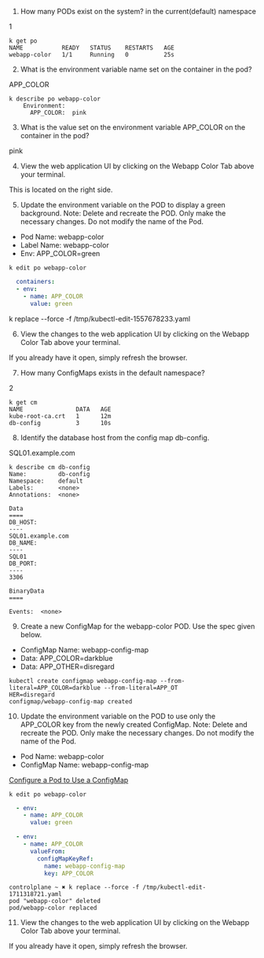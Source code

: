 1. How many PODs exist on the system?
in the current(default) namespace

1

```shell
k get po
NAME           READY   STATUS    RESTARTS   AGE
webapp-color   1/1     Running   0          25s
```

2. What is the environment variable name set on the container in the pod?

APP_COLOR

```shell
k describe po webapp-color 
    Environment:
      APP_COLOR:  pink
```

3. What is the value set on the environment variable APP_COLOR on the container in the pod?

pink

4. View the web application UI by clicking on the Webapp Color Tab above your terminal.

This is located on the right side.

5. Update the environment variable on the POD to display a green background.
Note: Delete and recreate the POD. Only make the necessary changes. Do not modify the name of the Pod.

- Pod Name: webapp-color
- Label Name: webapp-color
- Env: APP_COLOR=green

```shell
k edit po webapp-color 
```

```yaml
  containers:
  - env:
    - name: APP_COLOR
      value: green
```

k replace --force -f /tmp/kubectl-edit-1557678233.yaml

6. View the changes to the web application UI by clicking on the Webapp Color Tab above your terminal.

If you already have it open, simply refresh the browser.

7. How many ConfigMaps exists in the default namespace?

2

```shell
k get cm
NAME               DATA   AGE
kube-root-ca.crt   1      12m
db-config          3      10s
```

8. Identify the database host from the config map db-config.

SQL01.example.com

```shell
k describe cm db-config
Name:         db-config
Namespace:    default
Labels:       <none>
Annotations:  <none>

Data
====
DB_HOST:
----
SQL01.example.com
DB_NAME:
----
SQL01
DB_PORT:
----
3306

BinaryData
====

Events:  <none>
```

9. Create a new ConfigMap for the webapp-color POD. Use the spec given below.
- ConfigMap Name: webapp-config-map
- Data: APP_COLOR=darkblue
- Data: APP_OTHER=disregard

```shell
kubectl create configmap webapp-config-map --from-literal=APP_COLOR=darkblue --from-literal=APP_OT
HER=disregard
configmap/webapp-config-map created
```

10. Update the environment variable on the POD to use only the APP_COLOR key from the newly created ConfigMap.
Note: Delete and recreate the POD. Only make the necessary changes. Do not modify the name of the Pod.

- Pod Name: webapp-color
- ConfigMap Name: webapp-config-map

[Configure a Pod to Use a ConfigMap](https://kubernetes.io/docs/tasks/configure-pod-container/configure-pod-configmap/)

```shell
k edit po webapp-color
```

```yaml
  - env:
    - name: APP_COLOR
      value: green
```

```yaml
  - env:
    - name: APP_COLOR
      valueFrom:
        configMapKeyRef:
          name: webapp-config-map
          key: APP_COLOR
```

```shell
controlplane ~ ✖ k replace --force -f /tmp/kubectl-edit-1711318721.yaml
pod "webapp-color" deleted
pod/webapp-color replaced
```

11. View the changes to the web application UI by clicking on the Webapp Color Tab above your terminal.

If you already have it open, simply refresh the browser.

